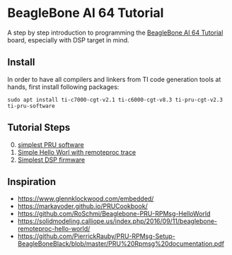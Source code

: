 # BeagleBone AI 64 Tutorial

A step by step introduction to programming the [BeagleBone AI 64 Tutorial](https://www.beagleboard.org/boards/beaglebone-ai-64) board,
especially with DSP target in mind.

## Install

In order to have all compilers and linkers from TI code generation tools at hands, first install following packages:

```
sudo apt install ti-c7000-cgt-v2.1 ti-c6000-cgt-v8.3 ti-pru-cgt-v2.3 ti-pru-software
```

## Tutorial Steps

0. [simplest PRU software](./example-00-pru)
1. [Simple Hello Worl with remoteproc trace](./example-01-pru-hello)
2. [Simplest DSP firmware](./example-02-c6x-dsp/)

## Inspiration

* https://www.glennklockwood.com/embedded/
* https://markayoder.github.io/PRUCookbook/
* https://github.com/RoSchmi/Beaglebone-PRU-RPMsg-HelloWorld
* https://solidmodeling.calliope.us/index.php/2016/09/11/beaglebone-remoteproc-hello-world/
* https://github.com/PierrickRauby/PRU-RPMsg-Setup-BeagleBoneBlack/blob/master/PRU%20Rpmsg%20documentation.pdf

